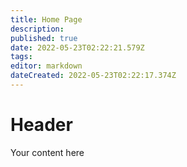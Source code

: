 ```yaml
---
title: Home Page
description: 
published: true
date: 2022-05-23T02:22:21.579Z
tags: 
editor: markdown
dateCreated: 2022-05-23T02:22:17.374Z
---
```


# Header
Your content here